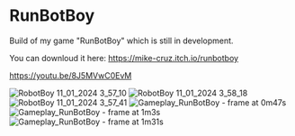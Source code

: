 # RunBotBoy

Build of my game "RunBotBoy" which is still in development.

You can downloud it here: https://mike-cruz.itch.io/runbotboy

https://youtu.be/8J5MVwC0EvM

![RobotBoy 11_01_2024 3_57_10](https://github.com/xMikeCruz/RunBotBoy/assets/129050131/be34601d-adb7-49b8-9611-6dfbefca83e0)
![RobotBoy 11_01_2024 3_58_18](https://github.com/xMikeCruz/RunBotBoy/assets/129050131/25aea9ee-bf9f-4853-ae50-26655c39eb2a)
![RobotBoy 11_01_2024 3_57_41](https://github.com/xMikeCruz/RunBotBoy/assets/129050131/ebd576ad-5f36-4d32-b77f-de3c5a2a01de)
![Gameplay_RunBotBoy - frame at 0m47s](https://github.com/xMikeCruz/RunBotBoy/assets/129050131/d4596186-e40f-4a14-8db2-509048fa655f)
![Gameplay_RunBotBoy - frame at 1m3s](https://github.com/xMikeCruz/RunBotBoy/assets/129050131/c5ba69ce-cb72-421b-b8cb-3267f3ce9d81)
![Gameplay_RunBotBoy - frame at 1m31s](https://github.com/xMikeCruz/RunBotBoy/assets/129050131/0729a38e-f8cb-436e-88e5-f9d3dc9bb757)

